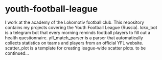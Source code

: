 # youth-football-league
I work at the academy of the Lokomotiv football club. This repository contains my projects covering the Youth Football League (Russia).
loko_bot is a telegram bot that every morning reminds football players to fill out a health questionnaire.
yfl_match_parser is a parser that automatically collects statistics on teams and players from an official YFL website.
scatter_plot is a template for creating league-wide scatter plots.
to be continued...
